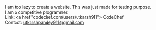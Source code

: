 I am too lazy to create a website. This was just made for testing purpose.<br/>
I am a competitive programmer. <br/>
Link: <a href:"codechef.com/users/utkarsh911"> CodeChef </a> <br/>
Contact: utkarshpandey911@gmail.com
